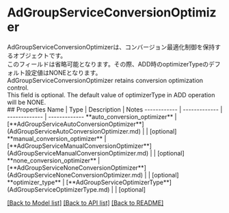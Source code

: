 # AdGroupServiceConversionOptimizer

<div lang=\"ja\"> AdGroupServiceConversionOptimizerは、コンバージョン最適化制御を保持するオブジェクトです。<br> このフィールドは省略可能となります。その際、ADD時のoptimizerTypeのデフォルト設定値はNONEとなります。 </div> <div lang=\"en\"> AdGroupServiceConversionOptimizer retains conversion optimization control.<br> This field is optional. The default value of optimizerType in ADD operation will be NONE. </div> 
## Properties
Name | Type | Description | Notes
------------ | ------------- | ------------- | -------------
**auto_conversion_optimizer** | [**AdGroupServiceAutoConversionOptimizer**](AdGroupServiceAutoConversionOptimizer.md) |  | [optional] 
**manual_conversion_optimizer** | [**AdGroupServiceManualConversionOptimizer**](AdGroupServiceManualConversionOptimizer.md) |  | [optional] 
**none_conversion_optimizer** | [**AdGroupServiceNoneConversionOptimizer**](AdGroupServiceNoneConversionOptimizer.md) |  | [optional] 
**optimizer_type** | [**AdGroupServiceOptimizerType**](AdGroupServiceOptimizerType.md) |  | [optional] 

[[Back to Model list]](../README.md#documentation-for-models) [[Back to API list]](../README.md#documentation-for-api-endpoints) [[Back to README]](../README.md)


